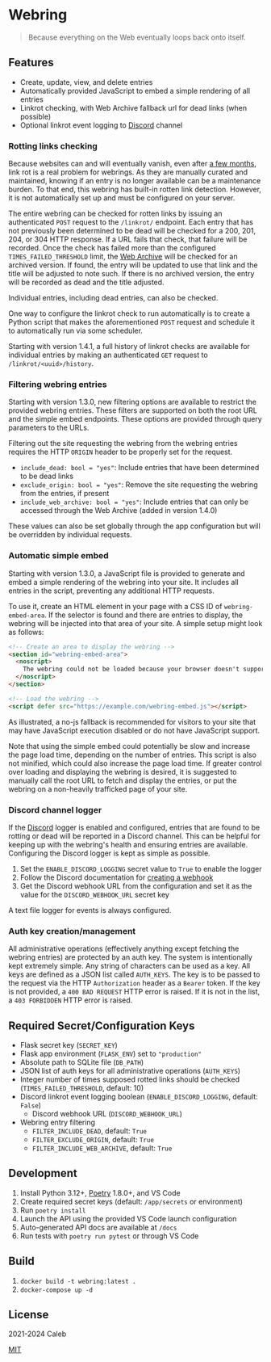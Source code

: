 # Webring

> Because everything on the Web eventually loops back onto itself.

## Features

- Create, update, view, and delete entries
- Automatically provided JavaScript to embed a simple rendering of all entries
- Linkrot checking, with Web Archive fallback url for dead links (when possible)
- Optional linkrot event logging to [Discord](https://discord.com/) channel

### Rotting links checking

Because websites can and will eventually vanish, even after
[a few months](https://brisray.com/web/linkrot.htm), link rot is a real
problem for webrings. As they are manually curated and maintained, knowing if an entry is
no longer available can be a maintenance burden. To that end, this webring has built-in rotten link
detection. However, it is not automatically set up and must be configured on your server.

The entire webring can be checked for rotten links by issuing an authenticated `POST` request to
the `/linkrot/` endpoint. Each entry that has not previously been determined to be dead will
be checked for a 200, 201, 204, or 304 HTTP response. If a URL fails that check, that failure
will be recorded. Once the check has failed more than the configured `TIMES_FAILED_THRESHOLD` limit,
the [Web Archive](https://web.archive.org/) will be checked for an archived version. If found,
the entry will be updated to use that link and the title will be adjusted to note such.
If there is no archived version, the entry will be recorded as dead and the title adjusted.

Individual entries, including dead entries, can also be checked.

One way to configure the linkrot check to run automatically is to create a Python script that
makes the aforementioned `POST` request and schedule it to automatically run via some scheduler.

Starting with version 1.4.1, a full history of linkrot checks are available for individual entries
by making an authenticated `GET` request to `/linkrot/<uuid>/history`.

### Filtering webring entries

Starting with version 1.3.0, new filtering options are available to restrict the provided webring
entries. These filters are supported on both the root URL and the simple embed endpoints. These
options are provided through query parameters to the URLs.

Filtering out the site requesting the webring from the webring entries requires the HTTP `ORIGIN`
header to be properly set for the request.

- `include_dead: bool = "yes"`: Include entries that have been determined to be dead links
- `exclude_origin: bool = "yes"`: Remove the site requesting the webring from the entries,
if present
- `include_web_archive: bool = "yes"`: Include entries that can only be accessed through
  the Web Archive (added in version 1.4.0)

These values can also be set globally through the app configuration but will be overridden by
individual requests.

### Automatic simple embed

Starting with version 1.3.0, a JavaScript file is provided to generate and embed a simple rendering
of the webring into your site. It includes all entries in the script, preventing any additional
HTTP requests.

To use it, create an HTML element in your page with a CSS ID of `webring-embed-area`.
If the selector is found and there are entries to display, the webring will be injected
into that area of your site. A simple setup might look as follows:

```html
<!-- Create an area to display the webring -->
<section id="webring-embed-area">
  <noscript>
    The webring could not be loaded because your browser doesn't support JavaScript.
  </noscript>
</section>

<!-- Load the webring -->
<script defer src="https://example.com/webring-embed.js"></script>
```

As illustrated, a no-js fallback is recommended for visitors to your site that may have JavaScript
execution disabled or do not have JavaScript support.

Note that using the simple embed could potentially be slow and increase the page load time,
depending on the number of entries. This script is also not minified, which could also increase the
page load time. If greater control over loading and displaying the webring is desired, it is
suggested to manually call the root URL to fetch and display the entries, or put the webring on a
non-heavily trafficked page of your site.

### Discord channel logger

If the [Discord](https://discord.com) logger is enabled and configured, entries that are found to be
rotting or dead will be reported in a Discord channel. This can be helpful for keeping up with
the webring's health and ensuring entries are available. Configuring the Discord logger
is kept as simple as possible.

1. Set the `ENABLE_DISCORD_LOGGING` secret value to `True` to enable the logger
1. Follow the Discord documentation for [creating a webhook](https://support.discord.com/hc/en-us/articles/228383668-Intro-to-Webhooks)
1. Get the Discord webhook URL from the configuration and set it as the value for
the `DISCORD_WEBHOOK_URL` secret key

A text file logger for events is always configured.

### Auth key creation/management

All administrative operations (effectively anything except fetching the webring entries) are
protected by an auth key. The system is intentionally kept extremely simple. Any string of
characters can be used as a key. All keys are defined as a JSON list called `AUTH_KEYS`. The key is
to be passed to the request via the HTTP `Authorization` header as a `Bearer` token. If the key is
not provided, a `400 BAD REQUEST` HTTP error is raised.  If it is not in the list, a `403 FORBIDDEN`
HTTP error is raised.

## Required Secret/Configuration Keys

- Flask secret key (`SECRET_KEY`)
- Flask app environment (`FLASK_ENV`) set to `"production"`
- Absolute path to SQLite file (`DB_PATH`)
- JSON list of auth keys for all administrative operations (`AUTH_KEYS`)
- Integer number of times supposed rotted links should be checked
  (`TIMES_FAILED_THRESHOLD`, default: 10)
- Discord linkrot event logging boolean (`ENABLE_DISCORD_LOGGING`, default: `False`)
  - Discord webhook URL (`DISCORD_WEBHOOK_URL`)
- Webring entry filtering
  - `FILTER_INCLUDE_DEAD`, default: `True`
  - `FILTER_EXCLUDE_ORIGIN`, default: `True`
  - `FILTER_INCLUDE_WEB_ARCHIVE`, default: `True`

## Development

1. Install Python 3.12+, [Poetry](https://python-poetry.org/) 1.8.0+, and VS Code
1. Create required secret keys (default: `/app/secrets` or environment)
1. Run `poetry install`
1. Launch the API using the provided VS Code launch configuration
1. Auto-generated API docs are available at `/docs`
1. Run tests with `poetry run pytest` or through VS Code

## Build

1. `docker build -t webring:latest .`
1. `docker-compose up -d`

## License

2021-2024 Caleb

[MIT](LICENSE)
